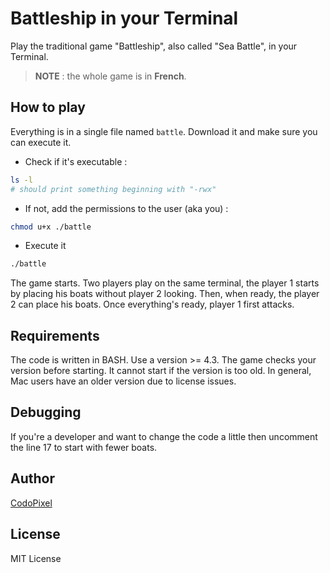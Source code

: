 # Battleship in your Terminal

Play the traditional game "Battleship", also called "Sea Battle", in your Terminal.

> **NOTE** : the whole game is in **French**.

## How to play

Everything is in a single file named `battle`. Download it and make sure you can execute it.

- Check if it's executable :

```bash
ls -l
# should print something beginning with "-rwx"
```

- If not, add the permissions to the user (aka you) :

```bash
chmod u+x ./battle
```

- Execute it

```bash
./battle
```

The game starts. Two players play on the same terminal, the player 1 starts by placing his boats without player 2 looking. Then, when ready, the player 2 can place his boats. Once everything's ready, player 1 first attacks.

## Requirements

The code is written in BASH. Use a version >= 4.3. The game checks your version before starting. It cannot start if the version is too old. In general, Mac users have an older version due to license issues.

## Debugging

If you're a developer and want to change the code a little then uncomment the line 17 to start with fewer boats.

## Author

[CodoPixel](https://github.com/CodoPixel/)

## License

MIT License
